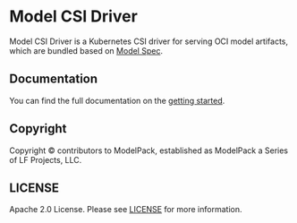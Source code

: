 # Model CSI Driver

Model CSI Driver is a Kubernetes CSI driver for serving OCI model artifacts, which are bundled based on [Model Spec](https://github.com/modelpack/model-spec).

## Documentation

You can find the full documentation on the [getting started](./docs/getting-started.md).

## Copyright

Copyright © contributors to ModelPack, established as ModelPack a Series of LF Projects, LLC.

## LICENSE

Apache 2.0 License. Please see [LICENSE](LICENSE) for more information.
